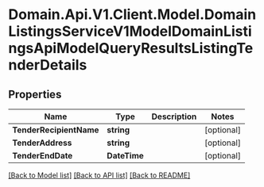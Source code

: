 # Domain.Api.V1.Client.Model.DomainListingsServiceV1ModelDomainListingsApiModelQueryResultsListingTenderDetails
## Properties

Name | Type | Description | Notes
------------ | ------------- | ------------- | -------------
**TenderRecipientName** | **string** |  | [optional] 
**TenderAddress** | **string** |  | [optional] 
**TenderEndDate** | **DateTime** |  | [optional] 

[[Back to Model list]](../README.md#documentation-for-models) [[Back to API list]](../README.md#documentation-for-api-endpoints) [[Back to README]](../README.md)

